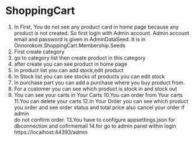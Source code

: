 # ShoppingCart

1. In First, You do not see any product card in home page because any product is not created. So first login with Admin    account. Admin account email and password is given in AdminDataSeed. It is in Onnorokom.ShoppingCart.Membership.Seeds
2. First create category
3. go to category list then create product in this category
4. after create you can see product in home page
5. In product list you can add stock,edit product 
6. In Stock list you can see stocks of products you can edit stock
7. In purchase part you can add a purchase where you buy product from.
8. For a customer you can see which product is stock in and stock out
9. You can see your carts in Your Carts
10.You can order from Your carts
11.You can delete your carts
12.In Your Order you can see which product you order and see order status and total price also cancel your order if admin   
   do not confirm order. 
13.You have to configure appsettings.json for dbconnection and cofirmemail
14.for go to admin panel within login https://localhost:44393/admin
